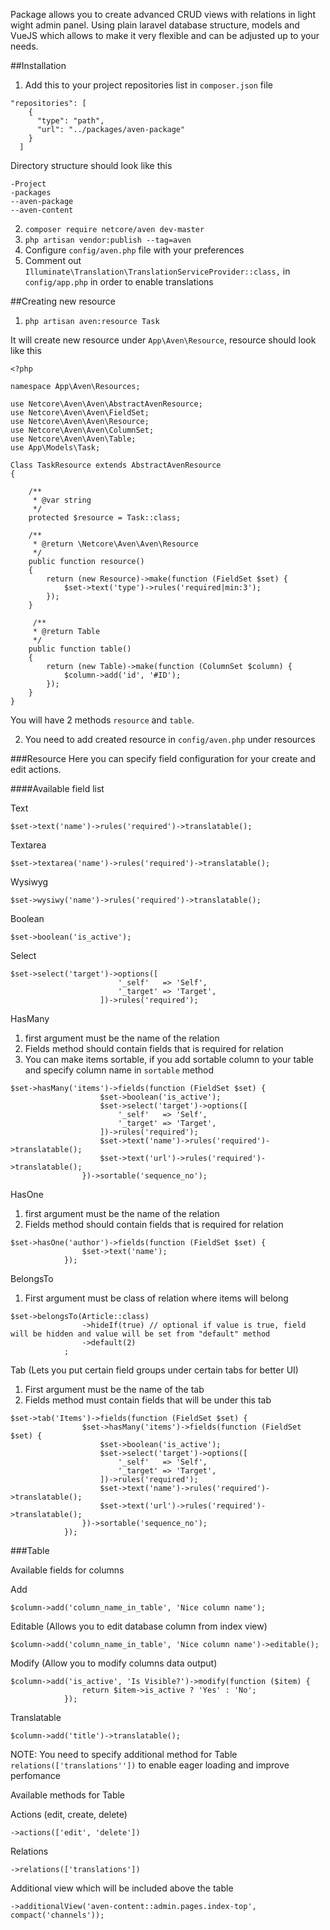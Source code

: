 Package allows you to create advanced CRUD views with relations in light wight admin panel. Using plain laravel database structure, models and VueJS which allows to make it very flexible and can be adjusted up to your needs. 

##Installation
1. Add this to your project repositories list in `composer.json` file
```$xslt
"repositories": [
    {
      "type": "path",
      "url": "../packages/aven-package"
    }
  ]
```

Directory structure should look like this
```$xslt
-Project
-packages
--aven-package
--aven-content
```

2. ```composer require netcore/aven dev-master```
3. ```php artisan vendor:publish --tag=aven```
4. Configure `config/aven.php` file with your preferences
5. Comment out `Illuminate\Translation\TranslationServiceProvider::class,` in `config/app.php` in order to enable translations

##Creating new resource

1. ```php artisan aven:resource Task```

It will create new resource under `App\Aven\Resource`, resource should look like this
```$xslt
<?php

namespace App\Aven\Resources;

use Netcore\Aven\Aven\AbstractAvenResource;
use Netcore\Aven\Aven\FieldSet;
use Netcore\Aven\Aven\Resource;
use Netcore\Aven\Aven\ColumnSet;
use Netcore\Aven\Aven\Table;
use App\Models\Task;

Class TaskResource extends AbstractAvenResource
{

    /**
     * @var string
     */
    protected $resource = Task::class;

    /**
     * @return \Netcore\Aven\Aven\Resource
     */
    public function resource()
    {
        return (new Resource)->make(function (FieldSet $set) {
            $set->text('type')->rules('required|min:3');
        });
    }

     /**
     * @return Table
     */
    public function table()
    {
        return (new Table)->make(function (ColumnSet $column) {
            $column->add('id', '#ID');
        });
    }
}
```

You will have 2 methods `resource` and `table`.

2. You need to add created resource in `config/aven.php` under resources

###Resource
Here you can specify field configuration for your create and edit actions.

####Available field list

Text
```
$set->text('name')->rules('required')->translatable();
```
Textarea
```$xslt
$set->textarea('name')->rules('required')->translatable();
```
Wysiwyg
```$xslt
$set->wysiwy('name')->rules('required')->translatable();
```
Boolean
```$xslt
$set->boolean('is_active');
```
Select

```$xslt
$set->select('target')->options([
                        '_self'   => 'Self',
                        '_target' => 'Target',
                    ])->rules('required');
```
HasMany
1. first argument must be the name of the relation
2. Fields method should contain fields that is required for relation
3. You can make items sortable, if you add sortable column to your table and specify column name in `sortable` method
```$xslt
$set->hasMany('items')->fields(function (FieldSet $set) {
                    $set->boolean('is_active');
                    $set->select('target')->options([
                        '_self'   => 'Self',
                        '_target' => 'Target',
                    ])->rules('required');
                    $set->text('name')->rules('required')->translatable();
                    $set->text('url')->rules('required')->translatable();
                })->sortable('sequence_no');
```
HasOne
1. first argument must be the name of the relation
2. Fields method should contain fields that is required for relation
```$xslt
$set->hasOne('author')->fields(function (FieldSet $set) {
                $set->text('name');
            });
```
BelongsTo 
1. First argument must be class of relation where items will belong
```$xslt
$set->belongsTo(Article::class)
                ->hideIf(true) // optional if value is true, field will be hidden and value will be set from "default" method
                ->default(2)
            ;
```
Tab (Lets you put certain field groups under certain tabs for better UI)
1. First argument must be the name of the tab
2. Fields method must contain fields that will be under this tab

```$xslt
$set->tab('Items')->fields(function (FieldSet $set) {
                $set->hasMany('items')->fields(function (FieldSet $set) {
                    $set->boolean('is_active');
                    $set->select('target')->options([
                        '_self'   => 'Self',
                        '_target' => 'Target',
                    ])->rules('required');
                    $set->text('name')->rules('required')->translatable();
                    $set->text('url')->rules('required')->translatable();
                })->sortable('sequence_no');
            });
```

###Table

Available fields for columns

Add
```$xslt
$column->add('column_name_in_table', 'Nice column name');
```

Editable (Allows you to edit database column from index view)
```$xslt
$column->add('column_name_in_table', 'Nice column name')->editable();
```

Modify (Allow you to modify columns data output)
```$xslt
$column->add('is_active', 'Is Visible?')->modify(function ($item) {
                return $item->is_active ? 'Yes' : 'No';
            });
```

Translatable
```$xslt
$column->add('title')->translatable();
```
NOTE: You need to specify additional method for Table `relations(['translations''])` to enable eager loading and improve perfomance

Available methods for Table

Actions (edit, create, delete)
```$xslt
->actions(['edit', 'delete'])
```
Relations
```$xslt
->relations(['translations'])
```
Additional view which will be included above the table
```$xslt
->additionalView('aven-content::admin.pages.index-top', compact('channels'));
```